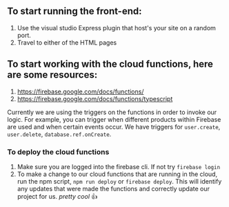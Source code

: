 ## To start running the front-end:
1. Use the visual studio Express plugin that host's your site on a random port.
2. Travel to either of the HTML pages


## To start working with the cloud functions, here are some resources:
1. https://firebase.google.com/docs/functions/
2. https://firebase.google.com/docs/functions/typescript


Currently we are using the triggers on the functions in order to invoke our logic. For example, you can trigger when different products within Firebase are used and when certain events occur. We have triggers for `user.create`, `user.delete`, `database.ref.onCreate`.

### To deploy the cloud functions
1. Make sure you are logged into the firebase cli. If not try `firebase login`
2. To make a change to our cloud functions that are running in the cloud, run the npm script, `npm run deploy` or `firebase deploy`. This will identify any updates that were made the functions and correctly update our project for us. _pretty cool_ :+1:
